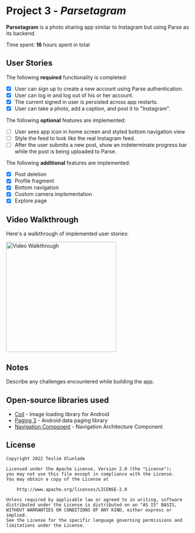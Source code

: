 # Project 3 - *Parsetagram*

**Parsetagram** is a photo sharing app similar to Instagram but using Parse as its backend.

Time spent: **16** hours spent in total

## User Stories

The following **required** functionality is completed:

- [x] User can sign up to create a new account using Parse authentication.
- [x] User can log in and log out of his or her account.
- [x] The current signed in user is persisted across app restarts.
- [x] User can take a photo, add a caption, and post it to "Instagram".

The following **optional** features are implemented:

- [ ] User sees app icon in home screen and styled bottom navigation view
- [ ] Style the feed to look like the real Instagram feed.
- [ ] After the user submits a new post, show an indeterminate progress bar while the post is being uploaded to Parse.

The following **additional** features are implemented:

- [x] Post deletion
- [x] Profile fragment
- [x] Bottom navigation
- [x] Custom camera implementation
- [x] Explore page

## Video Walkthrough

Here's a walkthrough of implemented user stories:

<img src='https://github.com/ogtega/parsetagram/blob/main/parsetagram.gif?raw=true' title='Video Walkthrough' width='300' alt='Video Walkthrough' />

## Notes

Describe any challenges encountered while building the app.

## Open-source libraries used

- [Coil](https://coil-kt.github.io/coil/) - Image loading library for Android
- [Paging 3](https://developer.android.com/topic/libraries/architecture/paging/v3-overview) - Android data paging library
- [Navigation Component](https://developer.android.com/guide/navigation/navigation-getting-started) - Navigation Architecture Component

## License

    Copyright 2022 Teslim Olunlade

    Licensed under the Apache License, Version 2.0 (the "License");
    you may not use this file except in compliance with the License.
    You may obtain a copy of the License at

        http://www.apache.org/licenses/LICENSE-2.0

    Unless required by applicable law or agreed to in writing, software
    distributed under the License is distributed on an "AS IS" BASIS,
    WITHOUT WARRANTIES OR CONDITIONS OF ANY KIND, either express or implied.
    See the License for the specific language governing permissions and
    limitations under the License.